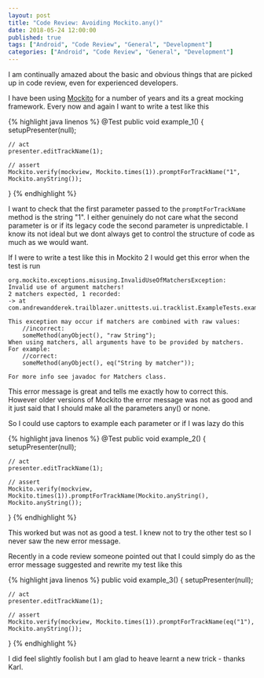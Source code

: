 ```yaml
---
layout: post
title: "Code Review: Avoiding Mockito.any()"
date: 2018-05-24 12:00:00
published: true
tags: ["Android", "Code Review", "General", "Development"]
categories: ["Android", "Code Review", "General", "Development"]
---
```


I am continually amazed about the basic and obvious things that are picked up in code review, even for experienced developers.

I have been using [Mockito][mockito-url] for a number of years and its a great mocking framework. Every now and again I want to write a test like this

{% highlight java linenos %}
@Test
public void example_1() {
	setupPresenter(null);

	// act
	presenter.editTrackName(1);

	// assert
	Mockito.verify(mockview, Mockito.times(1)).promptForTrackName("1", Mockito.anyString());
}
{% endhighlight %}

I want to check that the first parameter passed to the `promptForTrackName` method is the string "1". I either genuinely do not care what the second parameter is or if its legacy code the second parameter is unpredictable. I know its not ideal but we dont always get to control the structure of code as much as we would want.

If I were to write a test like this in Mockito 2 I would get this error when the test is run

```
org.mockito.exceptions.misusing.InvalidUseOfMatchersException: 
Invalid use of argument matchers!
2 matchers expected, 1 recorded:
-> at com.andrewandderek.trailblazer.unittests.ui.tracklist.ExampleTests.example_1(ExampleTests.java:35)

This exception may occur if matchers are combined with raw values:
    //incorrect:
    someMethod(anyObject(), "raw String");
When using matchers, all arguments have to be provided by matchers.
For example:
    //correct:
    someMethod(anyObject(), eq("String by matcher"));

For more info see javadoc for Matchers class.
```

This error message is great and tells me exactly how to correct this. However older versions of Mockito the error message was not as good and it just said that I should make all the parameters any() or none.

So I could use captors to example each parameter or if I was lazy do this

{% highlight java linenos %}
@Test
public void example_2() {
	setupPresenter(null);

	// act
	presenter.editTrackName(1);

	// assert
	Mockito.verify(mockview, Mockito.times(1)).promptForTrackName(Mockito.anyString(), Mockito.anyString());
}
{% endhighlight %}

This worked but was not as good a test. I knew not to try the other test so I never saw the new error message.

Recently in a code review someone pointed out that I could simply do as the error message suggested and rewrite my test like this

{% highlight java linenos %}
public void example_3() {
	setupPresenter(null);

	// act
	presenter.editTrackName(1);

	// assert
	Mockito.verify(mockview, Mockito.times(1)).promptForTrackName(eq("1"), Mockito.anyString());
}
{% endhighlight %}

I did feel slightly foolish but I am glad to heave learnt a new trick - thanks Karl.

[mockito-url]:	http://site.mockito.org



